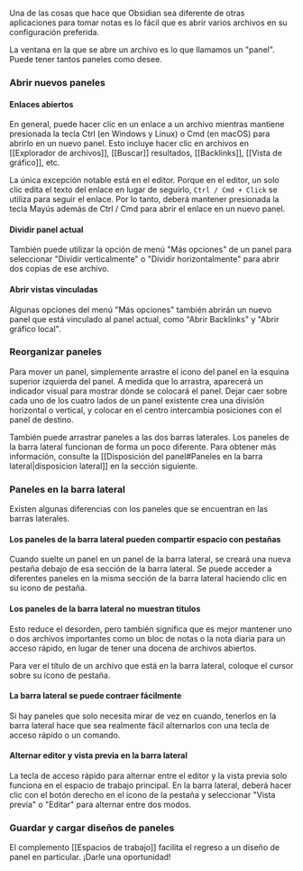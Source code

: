 Una de las cosas que hace que Obsidian sea diferente de otras aplicaciones para tomar notas es lo fácil que es abrir varios archivos en su configuración preferida.

La ventana en la que se abre un archivo es lo que llamamos un "panel". Puede tener tantos paneles como desee.

### Abrir nuevos paneles

#### Enlaces abiertos

En general, puede hacer clic en un enlace a un archivo mientras mantiene presionada la tecla Ctrl (en Windows y Linux) o Cmd (en macOS) para abrirlo en un nuevo panel. Esto incluye hacer clic en archivos en [[Explorador de archivos]], [[Buscar]] resultados, [[Backlinks]], [[Vista de gráfico]], etc.

La única excepción notable está en el editor. Porque en el editor, un solo clic edita el texto del enlace en lugar de seguirlo,  `Ctrl / Cmd + Click` se utiliza para seguir el enlace. Por lo tanto, deberá mantener presionada la tecla Mayús además de Ctrl / Cmd para abrir el enlace en un nuevo panel.

#### Dividir panel actual

También puede utilizar la opción de menú "Más opciones" de un panel para seleccionar "Dividir verticalmente" o "Dividir horizontalmente" para abrir dos copias de ese archivo.

#### Abrir vistas vinculadas

Algunas opciones del menú "Más opciones" también abrirán un nuevo panel que está vinculado al panel actual, como "Abrir Backlinks" y "Abrir gráfico local".

### Reorganizar paneles

Para mover un panel, simplemente arrastre el icono del panel en la esquina superior izquierda del panel. A medida que lo arrastra, aparecerá un indicador visual para mostrar dónde se colocará el panel. Dejar caer sobre cada uno de los cuatro lados de un panel existente crea una división horizontal o vertical, y colocar en el centro intercambia posiciones con el panel de destino.

También puede arrastrar paneles a las dos barras laterales. Los paneles de la barra lateral funcionan de forma un poco diferente. Para obtener más información, consulte la [[Disposición del panel#Paneles en la barra lateral|disposicion lateral]] en la sección siguiente.

### Paneles en la barra lateral

Existen algunas diferencias con los paneles que se encuentran en las barras laterales.

#### Los paneles de la barra lateral pueden compartir espacio con pestañas

Cuando suelte un panel en un panel de la barra lateral, se creará una nueva pestaña debajo de esa sección de la barra lateral. Se puede acceder a diferentes paneles en la misma sección de la barra lateral haciendo clic en su icono de pestaña.

#### Los paneles de la barra lateral no muestran títulos

Esto reduce el desorden, pero también significa que es mejor mantener uno o dos archivos importantes como un bloc de notas o la nota diaria para un acceso rápido, en lugar de tener una docena de archivos abiertos.

Para ver el título de un archivo que está en la barra lateral, coloque el cursor sobre su ícono de pestaña.

#### La barra lateral se puede contraer fácilmente

Si hay paneles que solo necesita mirar de vez en cuando, tenerlos en la barra lateral hace que sea realmente fácil alternarlos con una tecla de acceso rápido o un comando.

#### Alternar editor y vista previa en la barra lateral

La tecla de acceso rápido para alternar entre el editor y la vista previa solo funciona en el espacio de trabajo principal. En la barra lateral, deberá hacer clic con el botón derecho en el icono de la pestaña y seleccionar "Vista previa" o "Editar" para alternar entre dos modos.

### Guardar y cargar diseños de paneles

El complemento [[Espacios de trabajo]] facilita el regreso a un diseño de panel en particular. ¡Darle una oportunidad!
